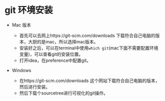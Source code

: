 # git 环境安装
* Mac 版本
    * 首先可以去网上https://git-scm.com/downloads 下载符合自己电脑的版本，大厨的是mac，所以选择mac版本。
    * 安装好之后，可以在terminal中使用`which git`(mac下面不需要配置环境变量)，可以查看git的安装位置。
    * 打开idea，在preference中配置git。

* Windows
    * 在https://git-scm.com/downloads 这个网站下载符合自己电脑的版本，然后进行安装。
    * 然后下载个sourcetree进行可视化的git操作。
